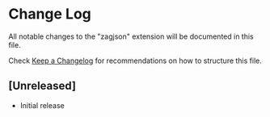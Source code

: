 # Change Log

All notable changes to the "zagjson" extension will be documented in this file.

Check [Keep a Changelog](http://keepachangelog.com/) for recommendations on how to structure this file.

## [Unreleased]

- Initial release